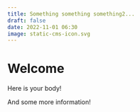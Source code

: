 ```yaml
---
title: Something something something2...
draft: false
date: 2022-11-01 06:30
image: static-cms-icon.svg
---
```

# Welcome

Here is your body!

And some more information!
